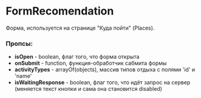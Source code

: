 # FormRecomendation

Форма, используется на странице "Куда пойти" (Places).

### Пропсы:
- **isOpen** - boolean, флаг того, что форма открыта
- **onSubmit** - function, функция-обработчик сабмита формы
- **activityTypes** - arrayOf(objects), массив типов отдыха с полями 'id' и 'name'
- **isWaitingResponse** - boolean, флаг того, что идёт запрос на сервер (меняется текст кнопки и сама она становится disabled)
